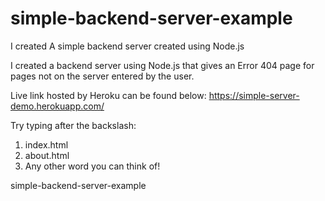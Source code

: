 # simple-backend-server-example
I created A simple backend server created using Node.js

I created a backend server using Node.js that gives an Error 404 page for pages not on the server entered by the user.

Live link hosted by Heroku can be found below: https://simple-server-demo.herokuapp.com/

Try typing after the backslash:

1) index.html
2) about.html
3) Any other word you can think of!

simple-backend-server-example
